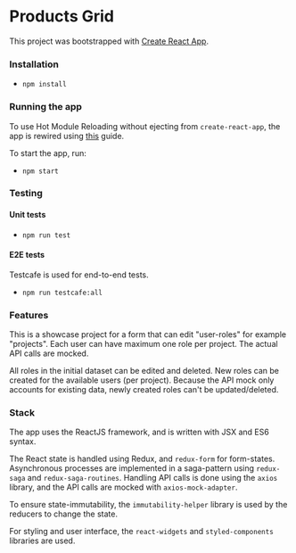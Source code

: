 Products Grid
====

This project was bootstrapped with [Create React App](https://github.com/facebookincubator/create-react-app).

### Installation

- `npm install`

### Running the app

To use Hot Module Reloading without ejecting from `create-react-app`, the app is rewired using [this](https://daveceddia.com/hot-reloading-create-react-app/) guide.

To start the app, run:

- `npm start`

### Testing

#### Unit tests
- `npm run test`

#### E2E tests
Testcafe is used for end-to-end tests. 
- `npm run testcafe:all`



### Features

This is a showcase project for a form that can edit "user-roles" for example "projects". Each user can have 
maximum one role per project. The actual API calls are mocked.

All roles in the initial dataset can be edited and deleted. New roles can be created for the available users 
(per project). Because the API mock only accounts for existing data, newly created roles can't be updated/deleted.
 

### Stack

The app uses the ReactJS framework, and is written with JSX and ES6 syntax.

The React state is handled using Redux, and `redux-form` for form-states. Asynchronous processes are implemented in a saga-pattern using 
`redux-saga` and `redux-saga-routines`. Handling API calls is done using the `axios` library, and the API calls
are mocked with `axios-mock-adapter`. 

To ensure state-immutability, the `immutability-helper` library is used by the reducers to change the state.

For styling and user interface, the `react-widgets` and `styled-components` libraries are used. 














